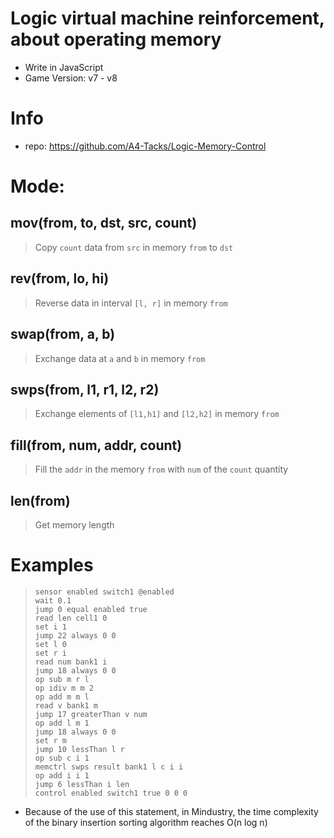 # Logic virtual machine reinforcement, about operating memory
- Write in JavaScript
- Game Version: v7 - v8


# Info
- repo: <https://github.com/A4-Tacks/Logic-Memory-Control>


# Mode:
## mov(from, to, dst, src, count)
> Copy `count` data from `src` in memory `from` to `dst`
## rev(from, lo, hi)
> Reverse data in interval `[l, r]` in memory `from`
## swap(from, a, b)
> Exchange data at `a` and `b` in memory `from`
## swps(from, l1, r1, l2, r2)
> Exchange elements of `[l1,h1]` and `[l2,h2]` in memory `from`
## fill(from, num, addr, count)
> Fill the `addr` in the memory `from` with `num` of the `count` quantity
## len(from)
> Get memory length


# Examples
> ```
> sensor enabled switch1 @enabled
> wait 0.1
> jump 0 equal enabled true
> read len cell1 0
> set i 1
> jump 22 always 0 0
> set l 0
> set r i
> read num bank1 i
> jump 18 always 0 0
> op sub m r l
> op idiv m m 2
> op add m m l
> read v bank1 m
> jump 17 greaterThan v num
> op add l m 1
> jump 18 always 0 0
> set r m
> jump 10 lessThan l r
> op sub c i 1
> memctrl swps result bank1 l c i i
> op add i i 1
> jump 6 lessThan i len
> control enabled switch1 true 0 0 0
> ```
- Because of the use of this statement, in Mindustry, the time complexity of the binary insertion sorting algorithm reaches O(n log n)
